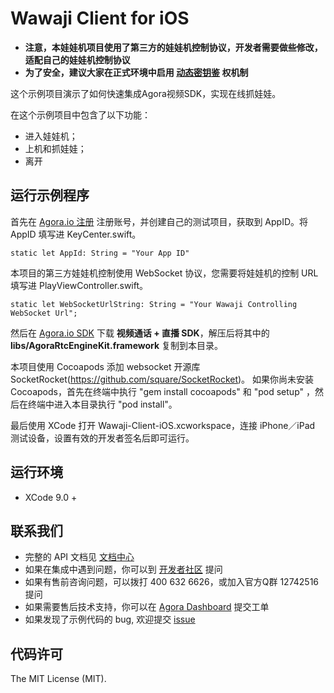 # Wawaji Client for iOS

- **注意，本娃娃机项目使用了第三方的娃娃机控制协议，开发者需要做些修改，适配自己的娃娃机控制协议**
- **为了安全，建议大家在正式环境中启用 [动态密钥鉴](https://document.agora.io/cn/1.14/instruction/key.html) 权机制**

这个示例项目演示了如何快速集成Agora视频SDK，实现在线抓娃娃。

在这个示例项目中包含了以下功能：

- 进入娃娃机；
- 上机和抓娃娃；
- 离开

## 运行示例程序
首先在 [Agora.io 注册](https://dashboard.agora.io/cn/signup/) 注册账号，并创建自己的测试项目，获取到 AppID。将 AppID 填写进 KeyCenter.swift。

```
static let AppId: String = "Your App ID"
```

本项目的第三方娃娃机控制使用 WebSocket 协议，您需要将娃娃机的控制 URL 填写进 PlayViewController.swift。

```
static let WebSocketUrlString: String = "Your Wawaji Controlling WebSocket Url";

```

然后在 [Agora.io SDK](https://www.agora.io/cn/blog/download/)
下载 **视频通话 + 直播 SDK**，解压后将其中的 **libs/AgoraRtcEngineKit.framework** 复制到本目录。

本项目使用 Cocoapods 添加 websocket 开源库 SocketRocket(https://github.com/square/SocketRocket)。
如果你尚未安装 Cocoapods，首先在终端中执行 "gem install cocoapods" 和 "pod setup" ，然后在终端中进入本目录执行 "pod install"。

最后使用 XCode 打开 Wawaji-Client-iOS.xcworkspace，连接 iPhone／iPad 测试设备，设置有效的开发者签名后即可运行。

## 运行环境
* XCode 9.0 +

## 联系我们

- 完整的 API 文档见 [文档中心](https://docs.agora.io/cn/)
- 如果在集成中遇到问题，你可以到 [开发者社区](https://dev.agora.io/cn/) 提问
- 如果有售前咨询问题，可以拨打 400 632 6626，或加入官方Q群 12742516 提问
- 如果需要售后技术支持，你可以在 [Agora Dashboard](https://dashboard.agora.io) 提交工单
- 如果发现了示例代码的 bug, 欢迎提交 [issue](https://github.com/AgoraIO/Wawaji/issues)

## 代码许可

The MIT License (MIT).
